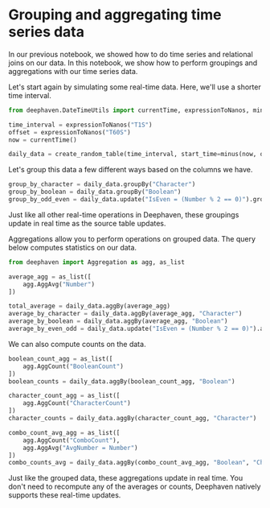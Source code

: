 # Grouping and aggregating time series data

In our previous notebook, we showed how to do time series and relational joins on our data. In this notebook, we show how to perform groupings and aggregations with our time series data.

Let's start again by simulating some real-time data. Here, we'll use a shorter time interval.

```python
from deephaven.DateTimeUtils import currentTime, expressionToNanos, minus

time_interval = expressionToNanos("T1S")
offset = expressionToNanos("T60S")
now = currentTime()

daily_data = create_random_table(time_interval, start_time=minus(now, offset))
```

Let's group this data a few different ways based on the columns we have.

```python
group_by_character = daily_data.groupBy("Character")
group_by_boolean = daily_data.groupBy("Boolean")
group_by_odd_even = daily_data.update("IsEven = (Number % 2 == 0)").groupBy("IsEven").dropColumns("IsEven")
```

Just like all other real-time operations in Deephaven, these groupings update in real time as the source table updates.

Aggregations allow you to perform operations on grouped data. The query below computes statistics on our data.

```python
from deephaven import Aggregation as agg, as_list

average_agg = as_list([
    agg.AggAvg("Number")
])

total_average = daily_data.aggBy(average_agg)
average_by_character = daily_data.aggBy(average_agg, "Character")
average_by_boolean = daily_data.aggBy(average_agg, "Boolean")
average_by_even_odd = daily_data.update("IsEven = (Number % 2 == 0)").aggBy(average_agg, "IsEven")
```

We can also compute counts on the data.

```python
boolean_count_agg = as_list([
    agg.AggCount("BooleanCount")
])
boolean_counts = daily_data.aggBy(boolean_count_agg, "Boolean")

character_count_agg = as_list([
    agg.AggCount("CharacterCount")
])
character_counts = daily_data.aggBy(character_count_agg, "Character")

combo_count_avg_agg = as_list([
    agg.AggCount("ComboCount"),
    agg.AggAvg("AvgNumber = Number")
])
combo_counts_avg = daily_data.aggBy(combo_count_avg_agg, "Boolean", "Character")
```

Just like the grouped data, these aggregations update in real time. You don't need to recompute any of the averages or counts, Deephaven natively supports these real-time updates.
